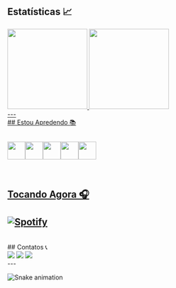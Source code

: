 ## Estatísticas 📈
<div>
<a href="https://github.com/brunocmartins11">
<img height="180em" src="https://github-readme-stats.vercel.app/api/top-langs/?username=brunocmartins11&layout=compact&langs_count=7&theme=dracula"/>
<img height="180em" src="https://github-readme-stats.vercel.app/api?username=brunocmartins11&show_icons=true&theme=dracula&include_all_commits=true&count_private=true"/>
</div>
--- 
<br>
## Estou Apredendo 📚

<img src="https://cdn.jsdelivr.net/gh/devicons/devicon/icons/java/java-original.svg" width="40" height="40"/><img src="https://cdn.jsdelivr.net/gh/devicons/devicon/icons/javascript/javascript-plain.svg" width="40" height="40"/><img src="https://cdn.jsdelivr.net/gh/devicons/devicon/icons/python/python-original.svg" width="40" height="40"/><img src="https://cdn.jsdelivr.net/gh/devicons/devicon/icons/postgresql/postgresql-plain.svg" width="40" height="40"/><img src="https://cdn.jsdelivr.net/gh/devicons/devicon/icons/git/git-original.svg" width="40" height="40"/>
--- 
<br>
          
## Tocando Agora 🎧

[![Spotify](https://github-readme-remake.vercel.app/api/spotify)](https://open.spotify.com/user/x0g5muowi0h2b6gchwarev075?si=2c8c984005564463)
--- 
<br>
## Contatos 📞

<div>
<a href="https://instagram.com/bruno.wmv" target="_blank"><img src="https://img.shields.io/badge/-Instagram-%23E4405F?style=for-the-badge&logo=instagram&logoColor=white" target="_blank"></a>
<a href = "mailto:brunocmartins11@gmail.com"><img src="https://img.shields.io/badge/Gmail-D14836?style=for-the-badge&logo=gmail&logoColor=white" target="_blank"></a>
<a href="https://www.linkedin.com/in/brunocmartins112/" target="_blank"><img src="https://img.shields.io/badge/-LinkedIn-%230077B5?style=for-the-badge&logo=linkedin&logoColor=white" target="_blank"></a>   
</div>
--- 


![Snake animation](https://github.com/brunocmartins11/brunocmartins11/blob/output/github-contribution-grid-snake.svg)
          
